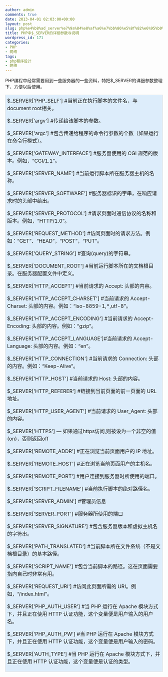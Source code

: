 ```yaml
---
author: admin
comments: true
date: 2013-04-01 02:03:00+00:00
layout: post
slug: php%e4%b8%ad_server%e7%9a%84%e8%af%a6%e7%bb%86%e5%8f%82%e6%95%b0%e4%b8%8e%e8%af%b4%e6%98%8e
title: PHP中$_SERVER的详细参数与说明
wordpress_id: 171
categories:
- PHP
- 网络
tags:
- php程序设计
- 网络
---
```





PHP编程中经常需要用到一些服务器的一些资料，特把$_SERVER的详细参数整理下，方便以后使用。





<table style="" border="0" align="center" width="95%" cellpadding="6" cellspacing="0" >
<tbody >
<tr >

<td bgcolor="#ddedfb" style="margin-top:0px; margin-right:0px; margin-bottom:0px; margin-left:0px; padding-top:5px; padding-right:5px; padding-bottom:5px; padding-left:5px; border-top-width:1px; border-right-width:1px; border-bottom-width:1px; border-left-width:1px; border-top-style:solid; border-right-style:solid; border-bottom-style:solid; border-left-style:solid; border-top-color:rgb(221,221,221); border-right-color:rgb(221,221,221); border-bottom-color:rgb(221,221,221); border-left-color:rgb(221,221,221); word-wrap:break-word" >
$_SERVER['PHP_SELF'] #当前正在执行脚本的文件名，与 document root相关。  

$_SERVER['argv'] #传递给该脚本的参数。  

$_SERVER['argc'] #包含传递给程序的命令行参数的个数（如果运行在命令行模式）。  

$_SERVER['GATEWAY_INTERFACE'] #服务器使用的 CGI 规范的版本。例如，“CGI/1.1”。  

$_SERVER['SERVER_NAME'] #当前运行脚本所在服务器主机的名称。  

$_SERVER['SERVER_SOFTWARE'] #服务器标识的字串，在响应请求时的头部中给出。  

$_SERVER['SERVER_PROTOCOL'] #请求页面时通信协议的名称和版本。例如，“HTTP/1.0”。  

$_SERVER['REQUEST_METHOD'] #访问页面时的请求方法。例如：“GET”、“HEAD”，“POST”，“PUT”。  

$_SERVER['QUERY_STRING'] #查询(query)的字符串。  

$_SERVER['DOCUMENT_ROOT'] #当前运行脚本所在的文档根目录。在服务器配置文件中定义。  

$_SERVER['HTTP_ACCEPT'] #当前请求的 Accept: 头部的内容。  

$_SERVER['HTTP_ACCEPT_CHARSET'] #当前请求的 Accept-Charset: 头部的内容。例如：“iso-8859-1,*,utf-8”。  

$_SERVER['HTTP_ACCEPT_ENCODING'] #当前请求的 Accept-Encoding: 头部的内容。例如：“gzip”。  

$_SERVER['HTTP_ACCEPT_LANGUAGE']#当前请求的 Accept-Language: 头部的内容。例如：“en”。  

$_SERVER['HTTP_CONNECTION'] #当前请求的 Connection: 头部的内容。例如：“Keep-Alive”。  

$_SERVER['HTTP_HOST'] #当前请求的 Host: 头部的内容。  

$_SERVER['HTTP_REFERER'] #链接到当前页面的前一页面的 URL 地址。  

$_SERVER['HTTP_USER_AGENT'] #当前请求的 User_Agent: 头部的内容。  

$_SERVER['HTTPS'] — 如果通过https访问,则被设为一个非空的值(on)，否则返回off  

$_SERVER['REMOTE_ADDR'] #正在浏览当前页面用户的 IP 地址。  

$_SERVER['REMOTE_HOST'] #正在浏览当前页面用户的主机名。  

$_SERVER['REMOTE_PORT'] #用户连接到服务器时所使用的端口。  

$_SERVER['SCRIPT_FILENAME'] #当前执行脚本的绝对路径名。  

$_SERVER['SERVER_ADMIN'] #管理员信息  

$_SERVER['SERVER_PORT'] #服务器所使用的端口  

$_SERVER['SERVER_SIGNATURE'] #包含服务器版本和虚拟主机名的字符串。  

$_SERVER['PATH_TRANSLATED'] #当前脚本所在文件系统（不是文档根目录）的基本路径。  

$_SERVER['SCRIPT_NAME'] #包含当前脚本的路径。这在页面需要指向自己时非常有用。  

$_SERVER['REQUEST_URI'] #访问此页面所需的 URI。例如，“/index.html”。  

$_SERVER['PHP_AUTH_USER'] #当 PHP 运行在 Apache 模块方式下，并且正在使用 HTTP 认证功能，这个变量便是用户输入的用户名。  

$_SERVER['PHP_AUTH_PW'] #当 PHP 运行在 Apache 模块方式下，并且正在使用 HTTP 认证功能，这个变量便是用户输入的密码。  

$_SERVER['AUTH_TYPE'] #当 PHP 运行在 Apache 模块方式下，并且正在使用 HTTP 认证功能，这个变量便是认证的类型。
</td>
</tr>
</tbody>
</table>

